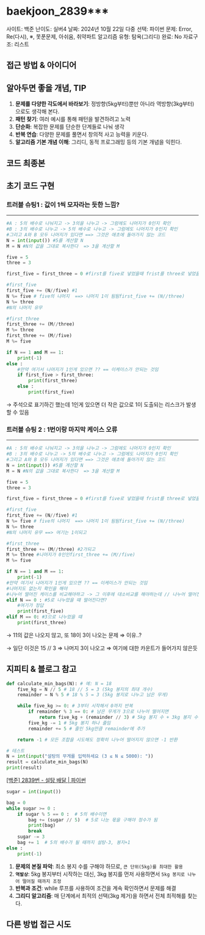 # baekjoon_2839***

사이트: 백준
난이도: 실버4
날짜: 2024년 10월 22일
다중 선택: 파이썬
문제: Error, Re(다시), ※, 못푼문제, 아쉬움, 취약파트
알고리즘 유형: 탐욕(그리디)
완료: No
자료구조: 리스트

## 접근 방법 & 아이디어

## 알아두면 좋을 개념, TIP

1. **문제를 다양한 각도에서 바라보기**: 정방향(5kg부터)뿐만 아니라 역방향(3kg부터)으로도 생각해 본다.
2. **패턴 찾기**: 여러 예시를 통해 패턴을 발견하려고 노력
3. **단순화**: 복잡한 문제를 단순한 단계들로 나눠 생각
4. **반복 연습**: 다양한 문제를 풀면서 창의적 사고 능력을 키운다.
5. **알고리즘 기본 개념 이해**: 그리디, 동적 프로그래밍 등의 기본 개념을 익힌다.

## 코드 최종본

## 초기 코드 구현

### 트러블 슈팅1 : 값이 1씩 모자라는 듯한 느낌?

---

```python
#A : 5의 배수로 나눠지고 -> 3의을 나누고 -> 그럼에도 나머지가 0인지 확인
#B : 3의 배수로 나누고 -> 5의 배수로 나누고 -> 그럼에도 나머지가 0인지 확인
#그리고 A와 B 모두 나머지가 있다면 ==> 그것은 애초에 돌아가지 않는 코드
N = int(input()) #5를 계산할 N
M = N #N의 값을 그대로 복사한다  => 3을 계산할 M

five = 5
three = 3

first_five = first_three = 0 #first를 five로 넣었을때 frist를 three로 넣었을 때

#first_five
first_five += (N//five) #1
N %= five # five의 나머지  ==> 나머지 1이 됨됨first_five += (N//three)
N %= three
#N의 나머지 유무

#first_three
first_three += (M//three)
M %= three
first_three += (M//five)
M %= five

if N == 1 and M == 1:
    print(-1)
else :
    #만약 여기서 나머지가 1인게 있으면 ?? == 이케이스가 안되는 것임
    if first_five > first_three:
        print(first_three)
    else :
        print(first_five)
```

→ 주석으로 표기하긴 했는데 1인게 있으면 더 작은 값으로 1이 도출되는 리스크가 발생할 수 있음 

### 트러블 슈팅 2 : 1번이랑 마지막 케이스 오류

---

```python
#A : 5의 배수로 나눠지고 -> 3의을 나누고 -> 그럼에도 나머지가 0인지 확인
#B : 3의 배수로 나누고 -> 5의 배수로 나누고 -> 그럼에도 나머지가 0인지 확인
#그리고 A와 B 모두 나머지가 있다면 ==> 그것은 애초에 돌아가지 않는 코드
N = int(input()) #5를 계산할 N
M = N #N의 값을 그대로 복사한다  => 3을 계산할 M

five = 5
three = 3

first_five = first_three = 0 #first를 five로 넣었을때 frist를 three로 넣었을 때

#first_five
first_five += (N//five) #1
N %= five # five의 나머지  ==> 나머지 1이 됨됨first_five += (N//three)
N %= three
#N의 나머지 유무 ==> 여기는 1이되고

#first_three
first_three += (M//three) #2가되고
M %= three #나머지가 0인인first_three += (M//five)
M %= five

if N == 1 and M == 1:
    print(-1)
#만약 여기서 나머지가 1인게 있으면 ?? == 이케이스가 안되는 것임
#나머지도 없는지 확인을 해야
#나누어 떨어진 케이스를 비교해야하고 -> 그 이후에 대소비교를 해야하는데 // 나누어 떨어진 케이스를 비교하지 않음
elif N == 0 : #5로 나누었을 떄 떨어진다면?
    #여기가 정답
    print(first_five)
elif M == 0: #3으로 나누었을 떄
    print(first_three)
```

→ 11의 값은 나오지 않고, 또 18이 3이 나오는 문제 ⇒ 이유..?

→ 일단 이것은 15 // 3 ⇒ 나머지 3이 나오고 ⇒ 여기에 대한 카운트가 들어가지 않은듯

## 지피티 & 블로그 참고

```python
def calculate_min_bags(N): # 예: N = 18
    five_kg = N // 5 # 18 // 5 = 3 (5kg 봉지의 최대 개수)
    remainder = N % 5 # 18 % 5 = 3 (5kg 봉지로 나누고 남은 무게)

    while five_kg >= 0: # 3부터 시작해서 0까지 반복
        if remainder % 3 == 0: # 남은 무게가 3으로 나누어 떨어지면
            return five_kg + (remainder // 3) # 5kg 봉지 수 + 3kg 봉지 수 반환
        five_kg -= 1 # 5kg 봉지 하나 줄임
        remainder += 5 # 줄인 5kg만큼 remainder에 추가

    return -1 # 모든 조합을 시도해도 정확히 나누어 떨어지지 않으면 -1 반환

# 테스트
N = int(input("설탕의 무게를 입력하세요 (3 ≤ N ≤ 5000): "))
result = calculate_min_bags(N)
print(result)
```

[[백준] 2839번 - 설탕 배달 | 파이썬](https://velog.io/@hamsangjin/백준-2839번-설탕-배달-파이썬)

```python
sugar = int(input())

bag = 0
while sugar >= 0 :
    if sugar % 5 == 0 :  # 5의 배수이면
        bag += (sugar // 5)  # 5로 나눈 몫을 구해야 정수가 됨
        print(bag)
        break
    sugar -= 3  
    bag += 1  # 5의 배수가 될 때까지 설탕-3, 봉지+1
else :
    print(-1)
```

1. **문제의 본질 파악**: 최소 봉지 수를 구해야 하므로, `큰 단위(5kg)를 최대한 활용`
2. **`역발상`**: 5kg 봉지부터 시작하는 대신, 3kg 봉지를 먼저 사용하면서 `5kg 봉지로 나누어 떨어질 때까지 조정`
3. **반복과 조건**: while 루프를 사용하여 조건을 계속 확인하면서 문제를 해결
4. **그리디 알고리즘**: 매 단계에서 최적의 선택(3kg 제거)을 하면서 전체 최적해를 찾는다.

## 다른 방법 접근 시도